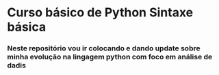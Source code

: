 # Curso básico de Python Sintaxe básica

### Neste repositório vou ir colocando e dando update sobre minha evolução na lingagem python com foco em análise de dadis
